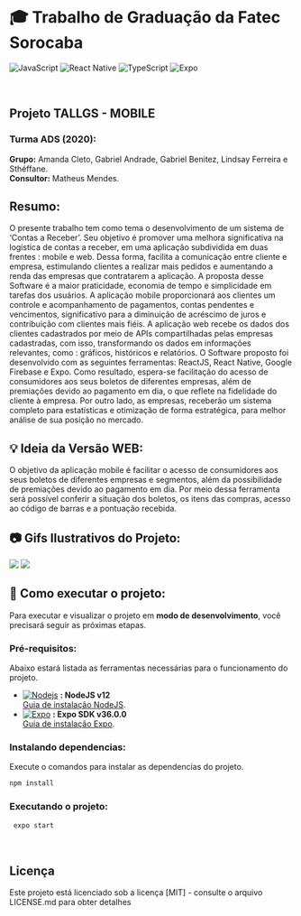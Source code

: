 # 🎓 Trabalho de Graduação da Fatec Sorocaba
![JavaScript](https://img.shields.io/badge/javascript-%23323330.svg?style=for-the-badge&logo=javascript&logoColor=%23F7DF1E)
![React Native](https://img.shields.io/badge/react_native-%2320232a.svg?style=for-the-badge&logo=react&logoColor=%2361DAFB)
![TypeScript](https://img.shields.io/badge/typescript-%23007ACC.svg?style=for-the-badge&logo=typescript&logoColor=white)
![Expo](https://img.shields.io/badge/Expo-1B1F23?style=for-the-badge&logo=expo&logoColor=white)



<br>

## Projeto TALLGS - MOBILE
### Turma ADS (2020):
**Grupo:** Amanda Cleto, Gabriel Andrade, Gabriel Benitez, Lindsay Ferreira e Sthéffane.  
**Consultor:** Matheus Mendes.

## Resumo:
O presente trabalho tem como tema o desenvolvimento de um sistema de
‘Contas a Receber’. Seu objetivo é promover uma melhora significativa na logística de
contas a receber, em uma aplicação subdividida em duas frentes : mobile e web. Dessa
forma, facilita a comunicação entre cliente e empresa, estimulando clientes a realizar
mais pedidos e aumentando a renda das empresas que contratarem a aplicação. A
proposta desse Software é a maior praticidade, economia de tempo e simplicidade em
tarefas dos usuários. A aplicação mobile proporcionará aos clientes um controle e
acompanhamento de pagamentos, contas pendentes e vencimentos, significativo para
a diminuição de acréscimo de juros e contribuição com clientes mais fiéis. A aplicação
web recebe os dados dos clientes cadastrados por meio de APIs compartilhadas pelas
empresas cadastradas, com isso, transformando os dados em informações relevantes,
como : gráficos, históricos e relatórios. O Software proposto foi desenvolvido com as
seguintes ferramentas: ReactJS, React Native, Google Firebase e Expo. Como
resultado, espera-se facilitação do acesso de consumidores aos seus boletos de
diferentes empresas, além de premiações devido ao pagamento em dia, o que reflete
na fidelidade do cliente à empresa. Por outro lado, as empresas, receberão um sistema
completo para estatísticas e otimização de forma estratégica, para melhor análise de
sua posição no mercado.

## 💡 Ideia da Versão WEB:
O objetivo da aplicação mobile é facilitar o acesso de consumidores aos seus
boletos de diferentes empresas e segmentos, além da possibilidade de premiações
devido ao pagamento em dia. Por meio dessa ferramenta será possível conferir a
situação dos boletos, os itens das compras, acesso ao código de barras e a pontuação
recebida.


## 📷 Gifs Ilustrativos do Projeto:
![](https://amandacleto.github.io/images-for-projects/public/images/github-readme/tg-mobile-part1.gif)
![](https://amandacleto.github.io/images-for-projects/public/images/github-readme/tg-mobile-part2.gif)



## 🚀 Como executar o projeto:
Para executar e visualizar o projeto em **modo de desenvolvimento**, você precisará seguir as próximas etapas.

### Pré-requisitos:
Abaixo estará listada as ferramentas necessárias para o funcionamento do projeto.
- [![Nodejs](https://amandacleto.github.io/images-for-projects/public/images/github-readme/icon-nodejs.svg)](https://nodejs.org/en/) **: NodeJS v12**  
  [<ins>Guia de instalação NodeJS</ins>](https://nodejs.org/en/).  
- [![Expo](https://amandacleto.github.io/images-for-projects/public/images/github-readme/icon-expo.svg)](https://docs.expo.dev/) **: Expo SDK v36.0.0**  
  [<ins>Guia de instalação Expo</ins>](https://docs.expo.dev/).
  
### Instalando dependencias:
Execute o comandos para instalar as dependencias do projeto.
   ```sh
   npm install
   ```  
  
### Executando o projeto:
  ```sh
   expo start
   ```
<br>



## Licença
Este projeto está licenciado sob a licença [MIT] - consulte o arquivo LICENSE.md para obter detalhes

